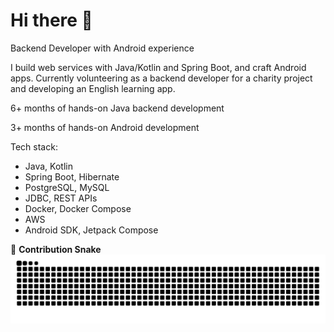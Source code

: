# Hi there 👋  

Backend Developer with Android experience

I build web services with Java/Kotlin and Spring Boot, and craft Android apps. Currently volunteering as a backend developer for a charity project and developing an English learning app.

6+ months of hands-on Java backend development

3+ months of hands-on Android development

Tech stack:
- Java, Kotlin
- Spring Boot, Hibernate
- PostgreSQL, MySQL
- JDBC, REST APIs
- Docker, Docker Compose
- AWS
- Android SDK, Jetpack Compose

🐍 **Contribution Snake**  
![snake gif](https://github.com/ShastkivRuslan/ShastkivRuslan/blob/output/github-snake-dark.svg)


<!--
**ShastkivRuslan/shastkivruslan** is a ✨ _special_ ✨ repository because its `README.md` (this file) appears on your GitHub profile.

Here are some ideas to get you started:

- 🔭 I’m currently working on ...
- 🌱 I’m currently learning ...
- 👯 I’m looking to collaborate on ...
- 🤔 I’m looking for help with ...
- 💬 Ask me about ...
- 📫 How to reach me: ...
- 😄 Pronouns: ...
- ⚡ Fun fact: ...
-->

